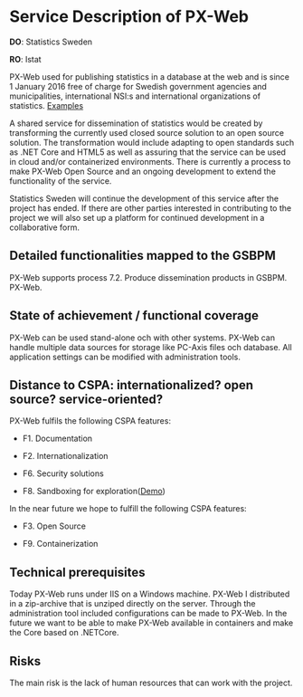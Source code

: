 # Service Description of PX-Web

**DO**: Statistics Sweden

**RO**: Istat

PX-Web used for publishing statistics in a database at the web and is since 1 January 2016 free of charge for Swedish government agencies and municipalities, international NSI:s and international organizations of statistics. [Examples](https://www.scb.se/sv_/PC-Axis/Programs/PX-Web/PX-Web-examples/)

A shared service for dissemination of statistics would be created by transforming the currently used closed source solution to an open source solution. The transformation would include adapting to open standards such as .NET Core and HTML5 as well as assuring that the service can be used in cloud and/or containerized environments.
There is currently a process to make PX-Web Open Source and an ongoing development to extend the functionality of the service.

Statistics Sweden will continue the development of this service after the project has ended. If there are other parties interested in contributing to the project we will also set up a platform for continued development in a collaborative form.

## Detailed functionalities mapped to the GSBPM

PX-Web supports process 7.2. Produce dissemination products in GSBPM. PX-Web.

## State of achievement / functional coverage

PX-Web can be used stand-alone och with other systems. PX-Web can handle multiple data sources for storage like PC-Axis files och database. All application settings can be modified with administration tools.

## Distance to CSPA: internationalized? open source? service-oriented?

PX-Web fulfils the following CSPA features:

- F1. Documentation

- F2. Internationalization

- F6. Security solutions

- F8. Sandboxing for exploration([Demo](https://www.h6.scb.se/pxwebtest))

In the near future we hope to fulfill the following CSPA features:

- F3. Open Source

- F9. Containerization

## Technical prerequisites

Today PX-Web runs under IIS on a Windows machine. PX-Web I distributed in a zip-archive that is unziped directly on the server. Through the administration tool included configurations can be made to PX-Web. In the future we want to be able to make PX-Web available in containers and make the Core based on .NETCore.

## Risks

The main risk is the lack of human resources that can work with the project.
